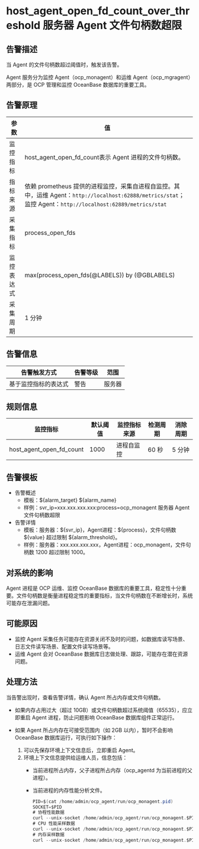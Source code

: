 # host_agent_open_fd_count_over_threshold 服务器 Agent 文件句柄数超限

## 告警描述

当 Agent 的文件句柄数超过阈值时，触发该告警。

Agent 服务分为监控 Agent（ocp_monagent）和运维 Agent（ocp_mgragent）两部分，是 OCP 管理和监控 OceanBase 数据库的重要工具。

## 告警原理

| **参数** | **值** |
| --- | --- |
| 监控指标 | host_agent_open_fd_count表示 Agent 进程的文件句柄数。 |
| 指标来源 | 依赖 prometheus 提供的进程监控，采集自进程自监控。其中，运维 Agent：`http://localhost:62888/metrics/stat`；监控 Agent：`http://localhost:62889/metrics/stat` |
| 采集指标 | process_open_fds |
| 监控表达式 | max(process_open_fds{@LABELS}) by (@GBLABELS) |
| 采集周期 | 1 分钟 |

## 告警信息

| **告警触发方式** | **告警等级** | **范围** |
| --- | --- | --- |
| 基于监控指标的表达式 | 警告 | 服务器 |

## 规则信息

| **监控指标** | **默认阈值** | **监控指标来源** | **检测周期** | **消除周期** |
| --- | --- | --- | --- | --- |
| host_agent_open_fd_count | 1000 | 进程自监控 | 60 秒 | 5 分钟 |

## 告警模板

* 告警概述
  * 模板：\${alarm_target} ${alarm_name}
  * 样例：svr_ip=xxx.xxx.xxx.xxx:process=ocp_monagent 服务器 Agent 文件句柄数超限
* 告警详情
  * 模板：服务器：\${svr_ip}，Agent进程：\${process}，文件句柄数 \${value} 超过限制 \${alarm_threshold}。
  * 样例：服务器：xxx.xxx.xxx.xxx，Agent进程：ocp_monagent，文件句柄数 1200 超过限制 1000。

## 对系统的影响

Agent 进程是 OCP 运维、监控 OceanBase 数据库的重要工具，稳定性十分重要。文件句柄数是衡量进程稳定性的重要指标，当文件句柄数在不断增长时，系统可能存在泄漏问题。

## 可能原因

* 监控 Agent 采集任务可能存在资源关闭不及时的问题，如数据库读写场景、日志文件读写场景、配置文件读写场景等。
* 运维 Agent 会对 OceanBase 数据库日志做处理、跟踪，可能存在潜在资源问题。

## 处理方法

当告警出现时，查看告警详情，确认 Agent 所占内存或文件句柄数。

* 如果内存占用过大（超过 10GB）或文件句柄数超过系统阈值（65535），应立即重启 Agent 进程，防止问题影响 OceanBase 数据库组件正常运行。
* 如果 Agent 所占内存在可接受范围内（如 2GB 以内），暂时不会影响 OceanBase 数据库运行，可执行如下操作：

   1. 可以先保存环境上下文信息后，立即重启 Agent。
   2. 环境上下文信息提供给运维人员，信息包括：
      * 当前进程所占内存，父子进程所占内存（ocp_agentd 为当前进程的父进程）。
      * 当前进程的内存性能分析文件。

        ```JAVA
        PID=$(cat /home/admin/ocp_agent/run/ocp_monagent.pid)
        SOCKET=$PID
        # 协程性能数据
        curl --unix-socket /home/admin/ocp_agent/run/ocp_monagent.$PID.sock <http://11/debug/pprof/goroutine?debug=1> --output /tmp/goroutine.txt
        # CPU 性能采样数据
        curl --unix-socket /home/admin/ocp_agent/run/ocp_monagent.$PID.sock <http://localhost/debug/pprof/profile?seconds=30> --output pprof.profile.gz
        # 内存采样数据
        curl --unix-socket /home/admin/ocp_agent/run/ocp_monagent.$PID.sock <http://localhost/debug/pprof/heap> --output pprof.heap.gz
        ```
